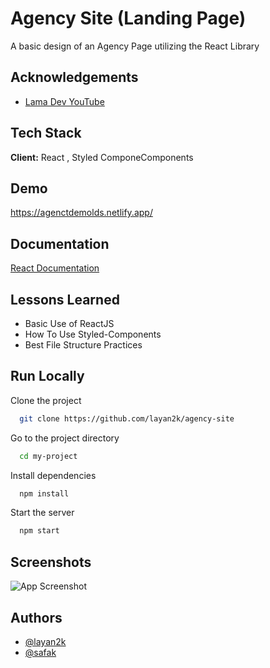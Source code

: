 
# Agency Site (Landing Page)

A basic design of an Agency Page utilizing the React Library


## Acknowledgements

 - [Lama Dev YouTube](https://www.youtube.com/watch?v=9_s_Essow6s)



## Tech Stack

**Client:** React , Styled ComponeComponents




## Demo

https://agenctdemolds.netlify.app/


## Documentation

[React Documentation](https://reactjs.org/docs/getting-started.html)


## Lessons Learned

- Basic Use of ReactJS
- How To Use Styled-Components
- Best File Structure Practices


## Run Locally

Clone the project

```bash
  git clone https://github.com/layan2k/agency-site
```

Go to the project directory

```bash
  cd my-project
```

Install dependencies

```bash
  npm install
```

Start the server

```bash
  npm start
```


## Screenshots

![App Screenshot](https://firesidebackapp.s3.amazonaws.com/mypics/AgencySite.png)


## Authors

- [@layan2k](https://github.com/layan2k)
- [@safak](https://github.com/safak)
